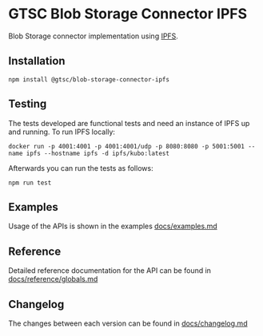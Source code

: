 # GTSC Blob Storage Connector IPFS

Blob Storage connector implementation using [IPFS](https://ipfs.tech/).

## Installation

```shell
npm install @gtsc/blob-storage-connector-ipfs
```

## Testing

The tests developed are functional tests and need an instance of IPFS up and running. To run IPFS locally:

```shell
docker run -p 4001:4001 -p 4001:4001/udp -p 8080:8080 -p 5001:5001 --name ipfs --hostname ipfs -d ipfs/kubo:latest
```

Afterwards you can run the tests as follows:

```shell
npm run test
```

## Examples

Usage of the APIs is shown in the examples [docs/examples.md](docs/examples.md)

## Reference

Detailed reference documentation for the API can be found in [docs/reference/globals.md](docs/reference/globals.md)

## Changelog

The changes between each version can be found in [docs/changelog.md](docs/changelog.md)
